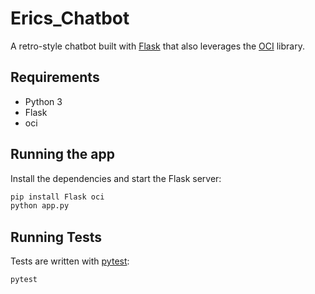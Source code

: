 # Erics_Chatbot

A retro-style chatbot built with [Flask](https://flask.palletsprojects.com/) that also leverages the [OCI](https://docs.oracle.com/en-us/iaas/Content/API/SDKDocs/pythonsdk.htm) library.

## Requirements

- Python 3
- Flask
- oci

## Running the app

Install the dependencies and start the Flask server:

```bash
pip install Flask oci
python app.py
```

## Running Tests

Tests are written with [pytest](https://pytest.org):

```bash
pytest
```
